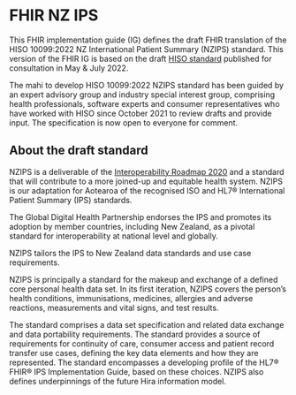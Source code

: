 # FHIR NZ IPS

This FHIR implementation guide (IG) defines the draft FHIR translation of the HISO 10099:2022 NZ International Patient Summary (NZIPS) standard. This version of the FHIR IG is based on the draft [HISO standard](https://consult.health.govt.nz/hiso/hiso-10099-2022-nzips/supporting_documents/hiso10099nzipsdraft20220509.pdf) published for consultation in May & July 2022. 

The mahi to develop HISO 10099:2022 NZIPS standard has been guided by an expert advisory group and industry special interest group, comprising health
professionals, software experts and consumer representatives who have worked with HISO since October 2021 to review drafts and
provide input. The specification is now open to everyone for comment.

## About the draft standard

NZIPS is a deliverable of the [Interoperability Roadmap 2020](https://www.health.govt.nz/publication/hiso-100832020-interoperability-roadmap) and a standard that will contribute to a more joined-up and equitable health system. NZIPS is our adaptation for Aotearoa of the recognised ISO and HL7® International Patient Summary (IPS) standards. 

The Global Digital Health Partnership endorses the IPS and promotes its adoption by member countries, including New Zealand, as a pivotal standard for interoperability at national level and globally. 

NZIPS tailors the IPS to New Zealand data standards and use case requirements.

NZIPS is principally a standard for the makeup and exchange of a defined core personal health data set. In its first iteration, NZIPS
covers the person’s health conditions, immunisations, medicines, allergies and adverse reactions, measurements and vital signs, and
test results.

The standard comprises a data set specification and related data exchange and data portability requirements. The standard provides
a source of requirements for continuity of care, consumer access and patient record transfer use cases, defining the key data
elements and how they are represented. The standard encompasses a developing profile of the HL7® FHIR® IPS Implementation
Guide, based on these choices. NZIPS also defines underpinnings of the future Hira information model.